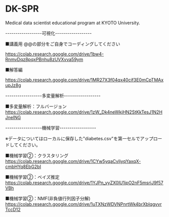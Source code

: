 # DK-SPR
Medical data scientist educational program at KYOTO University.


------------------可視化------------------

■講義用 @@の部分をご自身でコーディングしてください

https://colab.research.google.com/drive/1bw4-RnmvDqz8pqxPBnhu8zUVXvva59ym


■解答編

https://colab.research.google.com/drive/1MR27X3f04qx40cif3E0mCpTMAxupJz8g

------------------多変量解析------------------

■多変量解析：フルバージョン　　　　　　　　
https://colab.research.google.com/drive/1zW_Dk4neWkjHN2StKkTesJ1N2HJneING

------------------機械学習------------------

※データについてはローカルに保存した"diabetes.csv"を第一セルでアップロードしてください。

■機械学習②：クラスタリング　　　　　　　　　　　　　　　　　　　　　　　　　　　　　　　
https://colab.research.google.com/drive/1CYw5yqaCvIjyqYaxqX-cmbHYq8EbG2bI

■機械学習②：ベイズ推定　　　　　　　　　　　　　　　　　　　　　　　　　　　　　　　
https://colab.research.google.com/drive/1YJPn_vyZX0lU1ipO2nF5msriJ9f57VBh

■機械学習②：NMF(非負値行列因子分解)　　
https://colab.research.google.com/drive/1uTXNzWDVNPnrtWk4brXbIqgvvrTccD12





